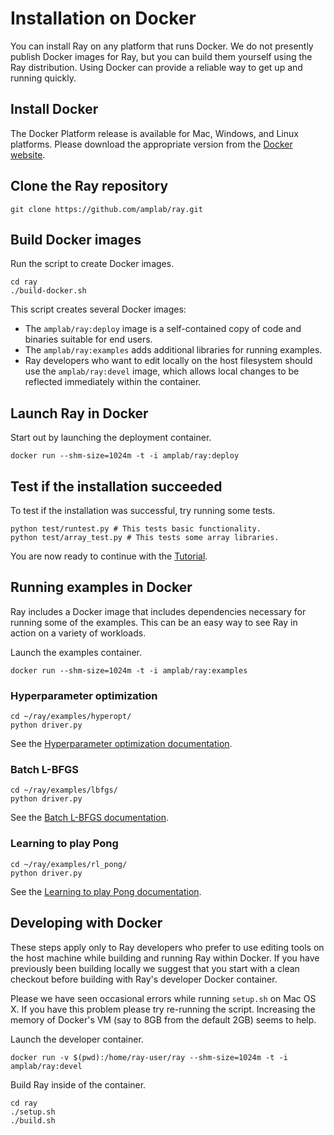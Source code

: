 # Installation on Docker

You can install Ray on any platform that runs Docker. We do not presently publish Docker images for Ray, but you can build them yourself using the Ray distribution. Using Docker can provide a reliable way to get up and running quickly.

## Install Docker

The Docker Platform release is available for Mac, Windows, and Linux platforms. Please download the appropriate version from the [Docker website](https://www.docker.com/products/overview#/install_the_platform).

## Clone the Ray repository

```
git clone https://github.com/amplab/ray.git
```

## Build Docker images

Run the script to create Docker images.

```
cd ray
./build-docker.sh
```

This script creates several Docker images:

 * The `amplab/ray:deploy` image is a self-contained copy of code and binaries suitable for end users.
 * The `amplab/ray:examples` adds additional libraries for running examples.
 * Ray developers who want to edit locally on the host filesystem should use the `amplab/ray:devel` image, which allows local changes to be reflected immediately within the container. 

## Launch Ray in Docker

Start out by launching the deployment container.

```
docker run --shm-size=1024m -t -i amplab/ray:deploy
```

## Test if the installation succeeded

To test if the installation was successful, try running some tests.

```
python test/runtest.py # This tests basic functionality.
python test/array_test.py # This tests some array libraries.
```

You are now ready to continue with the [Tutorial](tutorial.md).

## Running examples in Docker

Ray includes a Docker image that includes dependencies necessary for running some of the examples. This can be an easy way to see Ray in action on a variety of workloads.

Launch the examples container.
```
docker run --shm-size=1024m -t -i amplab/ray:examples
```

### Hyperparameter optimization


```
cd ~/ray/examples/hyperopt/
python driver.py
```

See the [Hyperparameter optimization documentation](../examples/hyperopt/README.md).

### Batch L-BFGS

```
cd ~/ray/examples/lbfgs/
python driver.py
```

See the [Batch L-BFGS documentation](../examples/lbfgs/README.md).

### Learning to play Pong

```
cd ~/ray/examples/rl_pong/
python driver.py
```

See the [Learning to play Pong documentation](../examples/rl_pong/README.md).


## Developing with Docker

These steps apply only to Ray developers who prefer to use editing tools on the host machine while building and running Ray within Docker. If you have previously been building locally we suggest that you start with a clean checkout before building with Ray's developer Docker container.

Please we have seen occasional errors while running `setup.sh` on Mac OS X. If you have this problem please try re-running the script. Increasing the memory of Docker's VM (say to 8GB from the default 2GB) seems to help.


Launch the developer container.

```
docker run -v $(pwd):/home/ray-user/ray --shm-size=1024m -t -i amplab/ray:devel
```

Build Ray inside of the container.

```
cd ray
./setup.sh
./build.sh
```
